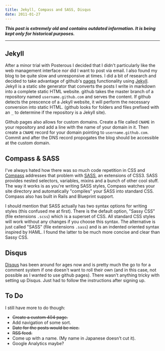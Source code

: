 ```yaml
---
title: Jekyll, Compass and SASS, Disqus
date: 2011-01-27
---
```


_**This post is extremely old and contains outdated information. It is being kept only for historical purposes.**_

---

## Jekyll

After a minor trial with Posterous I decided that I didn't particularly like
the web management interface nor did I want to post via email. I also found my
blog to be quite slow and unresponsive at times. I did a bit of research and
decided to take advantage of github's [pages](http://pages.github.com)
functionality using [Jekyll](https://github.com/mojombo/jekyll). Jekyll is a
static site generator that converts the posts I write in markdown into a
complete static HTML website. github takes the master branch of a repository
named `username.github.com` and serves the content. If github detects the
prescence of a Jekyll website, it will perform the necessary conversion into
static HTML. (github looks for folders and files prefixed with an `_` to
determine if the repository is a Jekyll site).

Github pages also allows for custom domains. Create a file called `CNAME` in
your repository and add a line with the name of your domain in it. Then create
a `CNAME` record for your domain pointing to `username.github.com`. Commit and
after the DNS record propogates the blog should be accessible at the custom
domain.

## Compass & SASS

I've always hated how there was so much code repetition in CSS and
[Compass](http://compass-style.org/) addresses that problem with
[SASS](http://sass-lang.com/), an extensions of CSS3. SASS provides nested
selectors, variables, mixins and a bunch of other cool stuff. The way it works
is as you're writing SASS styles, Compass watches your site directory and
automatically "compiles" your SASS into standard CSS. Compass also has built in
Rails and Blueprint support.

I should mention that SASS actually has two syntax options for writing styles
(this confused me at first). There is the default option, "Sassy CSS" (file
extensions `.scss`) which is a superset of CSS. All standard CSS styles will
work without any changes if you choose this syntax. The alternative is just
called "SASS" (file extensions `.sass`) and is an indented oriented syntax
inspired by HAML. I found the latter to be much more concise and clear than
Sassy CSS.

## Disqus

[Disqus](http://disqus.com) has been around for ages now and is pretty much the
go to for a comment system if one doesn't want to roll their own (and in this
case, not possible as I wanted to use github pages). There wasn't anything
tricky with setting up Disqus. Just had to follow the instructions after
signing up.

## To Do

I still have more to do though:

- ~~Create a custom 404 page.~~
- Add navigation of some sort.
- ~~Date for the posts would be nice.~~
- ~~RSS feed.~~
- Come up with a name. (My name in Japanese doesn't cut it).
- Google Analytics maybe?

